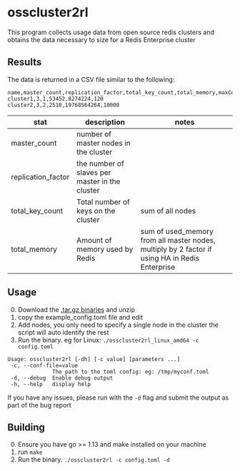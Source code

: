 # osscluster2rl

This program collects usage data from open source redis clusters and obtains the data necessary to size for a Redis Enterprise cluster

## Results
The data is returned in a CSV file similar to the following:

```
name,master_count,replication_factor,total_key_count,total_memory,maxCommands
cluster1,3,1,53452,8274224,120
cluster2,3,2,2510,19768564264,10000
```
| stat | description | notes |
|---|---|---|
|master_count|number of master nodes in the cluster||
|replication_factor|the number of slaves per master in the cluster||
|total_key_count|Total number of keys on the cluster|sum of all nodes|
|total_memory|Amount of memory used by Redis|sum of  used_memory from all master nodes, multiply by 2 factor if using HA in Redis Enterprise|

## Usage
0. Download the [.tar.gz binaries](https://github.com/Redislabs-Solution-Architects/OSSCluster2RL/releases) and unzip
1. copy the example_config.toml file and edit
2. Add nodes, you only need to specify a single node in the cluster the script will auto identify the rest
3. Run the binary. eg for Linux: ```./osscluster2rl_linux_amd64 -c config.toml```

```
Usage: osscluster2rl [-dh] [-c value] [parameters ...]
 -c, --conf-file=value
              The path to the toml config: eg: /tmp/myconf.toml
 -d, --debug  Enable debug output
 -h, --help   display help
```

If you have any issues, please run with the ``` -d ``` flag and submit the output as part of the bug report

## Building
0. Ensure you have go >= 1.13 and make installed on your machine
1. run ```make```
2. Run the binary. ```./osscluster2rl -c config.toml -d ```
